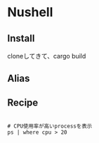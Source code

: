 # Nushell

## Install

cloneしてきて、cargo build

## Alias


## Recipe

```console

# CPU使用率が高いprocessを表示
ps | where cpu > 20 
```
